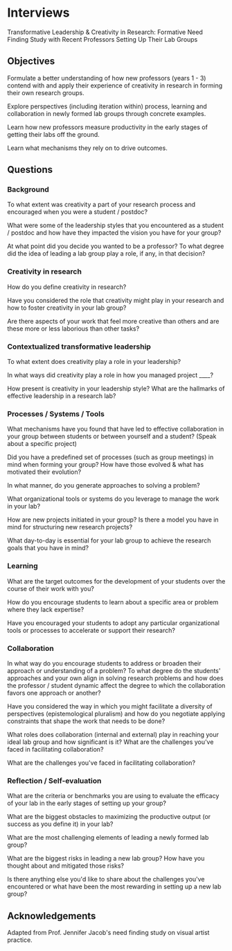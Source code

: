 # Interviews

Transformative Leadership & Creativity in Research:
Formative Need Finding Study with Recent Professors Setting Up Their Lab Groups

## Objectives
Formulate a better understanding of how new professors (years 1 - 3) contend with and apply their experience of creativity in research in forming their own research groups.

Explore perspectives (including iteration within) process, learning and collaboration in newly formed lab groups through concrete examples.

Learn how new professors measure productivity in the early stages of getting their labs off the ground.

Learn what mechanisms they rely on to drive outcomes.

## Questions

### Background

To what extent was creativity a part of your research process and encouraged when you were a student / postdoc?

What were some of the leadership styles that you encountered as a student / postdoc and how have they impacted the vision you have for your group?

At what point did you decide you wanted to be a professor? To what degree did the idea of leading a lab group play a role, if any, in that decision?

### Creativity in research

How do you define creativity in research?

Have you considered the role that creativity might play in your research and how to foster creativity in your lab group?

Are there aspects of your work that feel more creative than others and are these more or less laborious than other tasks?

### Contextualized transformative leadership

To what extent does creativity play a role in your leadership?

In what ways did creativity play a role in how you managed project ____?

How present is creativity in your leadership style? What are the hallmarks of effective leadership in a research lab?

### Processes / Systems / Tools

What mechanisms have you found that have led to effective collaboration in your group between students or between yourself and a student? (Speak about a specific project)

Did you have a predefined set of processes (such as group meetings) in mind when forming your group? How have those evolved & what has motivated their evolution?

In what manner, do you generate approaches to solving a problem?

What organizational tools or systems do you leverage to manage the work in your lab?

How are new projects initiated in your group? Is there a model you have in mind for structuring new research projects?

What day-to-day is essential for your lab group to achieve the research goals that you have in mind?

### Learning

What are the target outcomes for the development of your students over the course of their work with you?

How do you encourage students to learn about a specific area or problem where they lack expertise?

Have you encouraged your students to adopt any particular organizational tools or processes to accelerate or support their research?

### Collaboration

In what way do you encourage students to address or broaden their approach or understanding of a problem? To what degree do the students' approaches and your own align in solving research problems and how does the professor / student dynamic affect the degree to which the collaboration favors one approach or another?

Have you considered the way in which you might facilitate a diversity of perspectives (epistemological pluralism) and how do you negotiate applying constraints that shape the work that needs to be done?

What roles does collaboration (internal and external) play in reaching your ideal lab group and how significant is it? What are the challenges you’ve faced in facilitating collaboration?

What are the challenges you've faced in facilitating collaboration?


### Reflection / Self-evaluation

What are the criteria or benchmarks you are using to evaluate the efficacy of your lab in the early stages of setting up your group?

What are the biggest obstacles to maximizing the productive output (or success as you define it) in your lab?

What are the most challenging elements of leading a newly formed lab group?

What are the biggest risks in leading a new lab group? How have you thought about and mitigated those risks?

Is there anything else you'd like to share about the challenges you've encountered or what have been the most rewarding in setting up a new lab group?



## Acknowledgements

Adapted from Prof. Jennifer Jacob's need finding study on visual artist practice.
